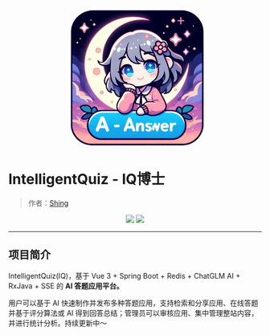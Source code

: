 <p align="center">
    <a href="" target="_blank">
      <img src="./doc/A-answer.jpg" width="280" />
    </a>
</p>

# IntelligentQuiz - IQ博士
> 作者：[Shing](https://github.com/Shingbb)

<div align="center">
    <a href=""><img src="https://img.shields.io/badge/github-项目地址-yellow.svg?style=plasticr"></a>
    <a href=""><img src="https://img.shields.io/badge/gitee-项目地址-red.svg?style=plasticr"></a>
</div>

___

## 项目简介
IntelligentQuiz(IQ)，基于 Vue 3 + Spring Boot + Redis + ChatGLM AI + RxJava + SSE 的 **AI 答题应用平台。**

用户可以基于 AI 快速制作并发布多种答题应用，支持检索和分享应用、在线答题并基于评分算法或 AI 得到回答总结；管理员可以审核应用、集中管理整站内容，并进行统计分析。持续更新中～
